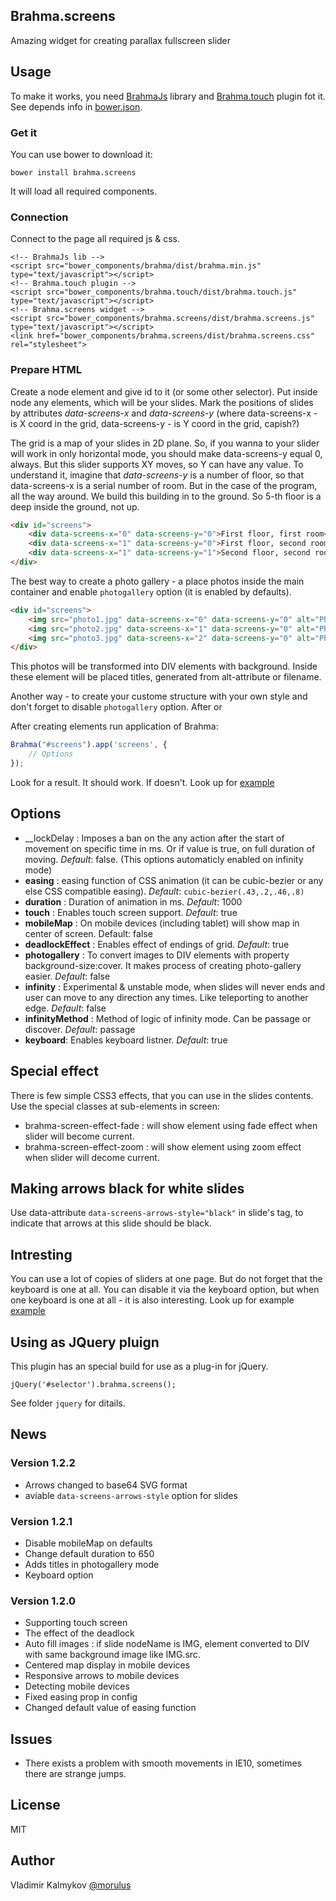 Brahma.screens
--
Amazing widget for creating parallax fullscreen slider


## Usage
To make it works, you need [BrahmaJs](http://morulus.github.io/brahma/) library and [Brahma.touch](http://github.com/morulus/brahma.touch/) plugin fot it. See depends info in [bower.json](https://github.com/morulus/brahma.screens/blob/gh-pages/bower.json).

### Get it
You can use bower to download it:
```
bower install brahma.screens
```
It will load all required components.

### Connection
Connect to the page all required js & css.
```
<!-- BrahmaJs lib -->
<script src="bower_components/brahma/dist/brahma.min.js" type="text/javascript"></script>
<!-- Brahma.touch plugin -->
<script src="bower_components/brahma.touch/dist/brahma.touch.js" type="text/javascript"></script>
<!-- Brahma.screens widget -->
<script src="bower_components/brahma.screens/dist/brahma.screens.js" type="text/javascript"></script>
<link href="bower_components/brahma.screens/dist/brahma.screens.css" rel="stylesheet">
```

### Prepare HTML
Create a node element and give id to it (or some other selector). Put inside node any elements, which will be your slides. 
Mark the positions of slides by attributes _data-screens-x_ and _data-screens-y_ (where data-screens-x - is X coord in the grid, data-screens-y - is Y coord in the grid, capish?)

The grid is a map of your slides in 2D plane. So, if you wanna to your slider will work in only horizontal mode, you should make data-screens-y equal 0, always. But this slider supports XY moves, so Y can have any value. To understand it, imagine that _data-screens-y_ is a number of floor, so that data-screens-x is a serial number of room. But in the case of the program, all the way around. We build this building in to the ground. So 5-th floor is a deep inside the ground, not up.
```html
<div id="screens">
	<div data-screens-x="0" data-screens-y="0">First floor, first room</div>
	<div data-screens-x="1" data-screens-y="0">First floor, second room</div>
	<div data-screens-x="1" data-screens-y="1">Second floor, second room</div>
</div>
```

The best way to create a photo gallery - a place photos inside the main container and enable `photogallery` option (it is enabled by defaults). 
```html
<div id="screens">
	<img src="photo1.jpg" data-screens-x="0" data-screens-y="0" alt="Photo 1" />
	<img src="photo2.jpg" data-screens-x="1" data-screens-y="0" alt="Photo 2" />
	<img src="photo3.jpg" data-screens-x="2" data-screens-y="0" alt="Photo 3" />
</div>
```
This photos will be transformed into DIV elements with background. Inside these element will be placed titles, generated from alt-attribute or filename.

Another way - to create your custome structure with your own style and don't forget to disable `photogallery` option. After or 

After creating elements run application of Brahma:
```javascript
Brahma("#screens").app('screens', {
	// Options
});
```

Look for a result. It should work.
If doesn't. Look up for [example](http://morulus.github.io/brahma.screens/)

## Options
- __lockDelay : Imposes a ban on the any action after the start of movement on specific time in ms. Or if value is true, on full duration of moving. _Default_: false. (This options automaticly enabled on infinity mode)
- __easing__ : easing function of CSS animation (it can be cubic-bezier or any else CSS compatible easing). _Default_: `cubic-bezier(.43,.2,.46,.8)`
- __duration__ : Duration of animation in ms. _Default_: 1000
- __touch__ : Enables touch screen support. _Default_: true
- __mobileMap__ : On mobile devices (including tablet) will show map in center of screen. Default: false
- __deadlockEffect__ : Enables effect of endings of grid. _Default_: true
- __photogallery__ : To convert images to DIV elements with property background-size:cover. It makes process of creating photo-gallery easier. _Default_: false
- __infinity__ : Experimental & unstable mode, when slides will never ends and user can move to any direction any times. Like teleporting to another edge. _Default_: false
- __infinityMethod__ : Method of logic of infinity mode. Can be passage or discover. _Default_: passage
- __keyboard__: Enables keyboard listner. _Default_: true

## Special effect
There is few simple CSS3 effects, that you can use in the slides contents. Use the special classes at sub-elements in screen:
- brahma-screen-effect-fade : will show element using fade effect when slider will become current.
- brahma-screen-effect-zoom : will show element using zoom effect when slider will decome current.

## Making arrows black for white slides
Use data-attribute `data-screens-arrows-style="black"` in slide's tag, to indicate that  arrows at this slide should be black.

## Intresting
You can use a lot of copies of sliders at one page. But do not forget that the keyboard is one at all. You can disable it via the keyboard option, but when one keyboard is one at all - it is also interesting. Look up for example [example](http://morulus.github.io/brahma.screens/several.html)

## Using as JQuery pluign
This plugin has an special build for use as a plug-in for jQuery.
```javasript
jQuery('#selector').brahma.screens();
```
See folder `jquery` for ditails.

## News
### Version 1.2.2
- Arrows changed to base64 SVG format
- aviable `data-screens-arrows-style` option for slides

### Version 1.2.1
- Disable mobileMap on defaults
- Change default duration to 650
- Adds titles in photogallery mode
- Keyboard option

### Version 1.2.0
- Supporting touch screen
- The effect of the deadlock
- Auto fill images : if slide nodeName is IMG, element converted to DIV with same background image like IMG.src.
- Centered map display in mobile devices
- Responsive arrows to mobile devices
- Detecting mobile devices
- Fixed easing prop in config
- Changed default value of easing function

## Issues
- There exists a problem with smooth movements in IE10, sometimes there are strange jumps.

## License
MIT

## Author
Vladimir Kalmykov [@morulus](https://github.com/morulus/)

